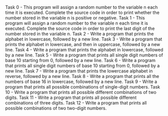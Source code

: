 Task 0 - This program will assign a random number to the variable n each time it is executed. Complete the source code in order to print whether the number stored in the variable n is positive or negative.
Task 1 - This program will assign a random number to the variable n each time it is executed. Complete the source code in order to print the last digit of the number stored in the variable n.
Task 2 - Write a program that prints the alphabet in lowercase, followed by a new line.
Task 3 - Write a program that prints the alphabet in lowercase, and then in uppercase, followed by a new line.
Task 4 - Write a program that prints the alphabet in lowercase, followed by a new line.
Task 5 - Write a program that prints all single digit numbers of base 10 starting from 0, followed by a new line.
Task 6 - Write a program that prints all single digit numbers of base 10 starting from 0, followed by a new line.
Task 7 - Write a program that prints the lowercase alphabet in reverse, followed by a new line.
Task 8 - Write a program that prints all the numbers of base 16 in lowercase, followed by a new line.
Task 9 - Write a program that prints all possible combinations of single-digit numbers.
Task 10 - Write a program that prints all possible different combinations of two digits.
Task 11 - Write a program that prints all possible different combinations of three digits.
Task 12 - Write a program that prints all possible combinations of two two-digit numbers.
